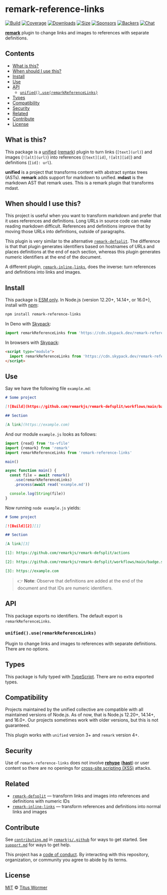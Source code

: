 # remark-reference-links

[![Build][build-badge]][build]
[![Coverage][coverage-badge]][coverage]
[![Downloads][downloads-badge]][downloads]
[![Size][size-badge]][size]
[![Sponsors][sponsors-badge]][collective]
[![Backers][backers-badge]][collective]
[![Chat][chat-badge]][chat]

**[remark][]** plugin to change links and images to references with separate
definitions.

## Contents

*   [What is this?](#what-is-this)
*   [When should I use this?](#when-should-i-use-this)
*   [Install](#install)
*   [Use](#use)
*   [API](#api)
    *   [`unified().use(remarkReferenceLinks)`](#unifieduseremarkreferencelinks)
*   [Types](#types)
*   [Compatibility](#compatibility)
*   [Security](#security)
*   [Related](#related)
*   [Contribute](#contribute)
*   [License](#license)

## What is this?

This package is a [unified][] ([remark][]) plugin to turn links (`[text](url)`)
and images (`![alt](url)`) into references (`[text][id]`, `![alt][id]`) and
definitions (`[id]: url`).

**unified** is a project that transforms content with abstract syntax trees
(ASTs).
**remark** adds support for markdown to unified.
**mdast** is the markdown AST that remark uses.
This is a remark plugin that transforms mdast.

## When should I use this?

This project is useful when you want to transform markdown and prefer that it
uses references and definitions.
Long URLs in source code can make reading markdown difficult.
References and definitions improve that by moving those URLs into definitions,
outside of paragraphs.

This plugin is very similar to the alternative
[`remark-defsplit`][remark-defsplit].
The difference is that that plugin generates identifiers based on hostnames of
URLs and places definitions at the end of each section, whereas this plugin
generates numeric identifiers at the end of the document.

A different plugin, [`remark-inline-links`][remark-inline-links], does the
inverse: turn references and definitions into links and images.

## Install

This package is [ESM only](https://gist.github.com/sindresorhus/a39789f98801d908bbc7ff3ecc99d99c).
In Node.js (version 12.20+, 14.14+, or 16.0+), install with [npm][]:

```sh
npm install remark-reference-links
```

In Deno with [Skypack][]:

```js
import remarkReferenceLinks from 'https://cdn.skypack.dev/remark-reference-links@6?dts'
```

In browsers with [Skypack][]:

```html
<script type="module">
  import remarkReferenceLinks from 'https://cdn.skypack.dev/remark-reference-links@6?min'
</script>
```

## Use

Say we have the following file `example.md`:

```markdown
# Some project

[![Build](https://github.com/remarkjs/remark-defsplit/workflows/main/badge.svg)](https://github.com/remarkjs/remark-defsplit/actions)

## Section

[A link](https://example.com)
```

And our module `example.js` looks as follows:

```js
import {read} from 'to-vfile'
import {remark} from 'remark'
import remarkReferenceLinks from 'remark-reference-links'

main()

async function main() {
  const file = await remark()
    .use(remarkReferenceLinks)
    .process(await read('example.md'))

  console.log(String(file))
}
```

Now running `node example.js` yields:

```markdown
# Some project

[![Build][2]][1]

## Section

[A link][3]

[1]: https://github.com/remarkjs/remark-defsplit/actions

[2]: https://github.com/remarkjs/remark-defsplit/workflows/main/badge.svg

[3]: https://example.com
```

> 👉 **Note**: Observe that definitions are added at the end of the document and
> that IDs are numeric identifiers.

## API

This package exports no identifiers.
The default export is `remarkReferenceLinks`.

### `unified().use(remarkReferenceLinks)`

Plugin to change links and images to references with separate definitions.
There are no options.

## Types

This package is fully typed with [TypeScript][].
There are no extra exported types.

## Compatibility

Projects maintained by the unified collective are compatible with all maintained
versions of Node.js.
As of now, that is Node.js 12.20+, 14.14+, and 16.0+.
Our projects sometimes work with older versions, but this is not guaranteed.

This plugin works with `unified` version 3+ and `remark` version 4+.

## Security

Use of `remark-reference-links` does not involve **[rehype][]** (**[hast][]**)
or user content so there are no openings for [cross-site scripting (XSS)][xss]
attacks.

## Related

*   [`remark-defsplit`][remark-defsplit]
    — transform links and images into references and definitions with numeric
    IDs
*   [`remark-inline-links`][remark-inline-links]
    — transform references and definitions into normal links and images

## Contribute

See [`contributing.md`][contributing] in [`remarkjs/.github`][health] for ways
to get started.
See [`support.md`][support] for ways to get help.

This project has a [code of conduct][coc].
By interacting with this repository, organization, or community you agree to
abide by its terms.

## License

[MIT][license] © [Titus Wormer][author]

<!-- Definitions -->

[build-badge]: https://github.com/remarkjs/remark-reference-links/workflows/main/badge.svg

[build]: https://github.com/remarkjs/remark-reference-links/actions

[coverage-badge]: https://img.shields.io/codecov/c/github/remarkjs/remark-reference-links.svg

[coverage]: https://codecov.io/github/remarkjs/remark-reference-links

[downloads-badge]: https://img.shields.io/npm/dm/remark-reference-links.svg

[downloads]: https://www.npmjs.com/package/remark-reference-links

[size-badge]: https://img.shields.io/bundlephobia/minzip/remark-reference-links.svg

[size]: https://bundlephobia.com/result?p=remark-reference-links

[sponsors-badge]: https://opencollective.com/unified/sponsors/badge.svg

[backers-badge]: https://opencollective.com/unified/backers/badge.svg

[collective]: https://opencollective.com/unified

[chat-badge]: https://img.shields.io/badge/chat-discussions-success.svg

[chat]: https://github.com/remarkjs/remark/discussions

[npm]: https://docs.npmjs.com/cli/install

[skypack]: https://www.skypack.dev

[health]: https://github.com/remarkjs/.github

[contributing]: https://github.com/remarkjs/.github/blob/HEAD/contributing.md

[support]: https://github.com/remarkjs/.github/blob/HEAD/support.md

[coc]: https://github.com/remarkjs/.github/blob/HEAD/code-of-conduct.md

[license]: license

[author]: https://wooorm.com

[remark]: https://github.com/remarkjs/remark

[unified]: https://github.com/unifiedjs/unified

[xss]: https://en.wikipedia.org/wiki/Cross-site_scripting

[typescript]: https://www.typescriptlang.org

[rehype]: https://github.com/rehypejs/rehype

[hast]: https://github.com/syntax-tree/hast

[remark-defsplit]: https://github.com/remarkjs/remark-defsplit

[remark-inline-links]: https://github.com/remarkjs/remark-inline-links
